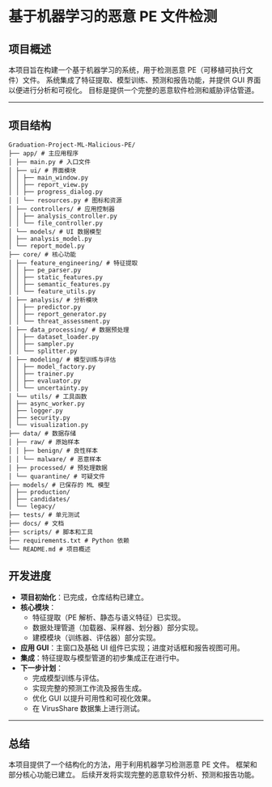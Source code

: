 # 基于机器学习的恶意 PE 文件检测

## 项目概述

本项目旨在构建一个基于机器学习的系统，用于检测恶意 PE（可移植可执行文件）文件。
系统集成了特征提取、模型训练、预测和报告功能，并提供 GUI 界面以便进行分析和可视化。
目标是提供一个完整的恶意软件检测和威胁评估管道。


---

## 项目结构

```
Graduation-Project-ML-Malicious-PE/
├── app/ # 主应用程序
│ ├── main.py # 入口文件
│ ├── ui/ # 界面模块
│ │ ├── main_window.py
│ │ ├── report_view.py
│ │ ├── progress_dialog.py
│ │ └── resources.py # 图标和资源
│ ├── controllers/ # 应用控制器
│ │ ├── analysis_controller.py
│ │ └── file_controller.py
│ └── models/ # UI 数据模型
│ ├── analysis_model.py
│ └── report_model.py
├── core/ # 核心功能
│ ├── feature_engineering/ # 特征提取
│ │ ├── pe_parser.py
│ │ ├── static_features.py
│ │ ├── semantic_features.py
│ │ └── feature_utils.py
│ ├── analysis/ # 分析模块
│ │ ├── predictor.py
│ │ ├── report_generator.py
│ │ └── threat_assessment.py
│ ├── data_processing/ # 数据预处理
│ │ ├── dataset_loader.py
│ │ ├── sampler.py
│ │ └── splitter.py
│ ├── modeling/ # 模型训练与评估
│ │ ├── model_factory.py
│ │ ├── trainer.py
│ │ ├── evaluator.py
│ │ └── uncertainty.py
│ └── utils/ # 工具函数
│ ├── async_worker.py
│ ├── logger.py
│ ├── security.py
│ └── visualization.py
├── data/ # 数据存储
│ ├── raw/ # 原始样本
│ │ ├── benign/ # 良性样本
│ │ └── malware/ # 恶意样本
│ ├── processed/ # 预处理数据
│ └── quarantine/ # 可疑文件
├── models/ # 已保存的 ML 模型
│ ├── production/
│ ├── candidates/
│ └── legacy/
├── tests/ # 单元测试
├── docs/ # 文档
├── scripts/ # 脚本和工具
├── requirements.txt # Python 依赖
└── README.md # 项目概述
```


## 开发进度

- **项目初始化**：已完成，仓库结构已建立。
- **核心模块**：
  - 特征提取（PE 解析、静态与语义特征）已实现。
  - 数据处理管道（加载器、采样器、划分器）部分实现。
  - 建模模块（训练器、评估器）部分实现。
- **应用 GUI**：主窗口及基础 UI 组件已实现；进度对话框和报告视图可用。
- **集成**：特征提取与模型管道的初步集成正在进行中。
- **下一步计划**：
  - 完成模型训练与评估。
  - 实现完整的预测工作流及报告生成。
  - 优化 GUI 以提升可用性和可视化效果。
  - 在 VirusShare 数据集上进行测试。

---


## 总结
本项目提供了一个结构化的方法，用于利用机器学习检测恶意 PE 文件。
框架和部分核心功能已建立。
后续开发将实现完整的恶意软件分析、预测和报告功能。